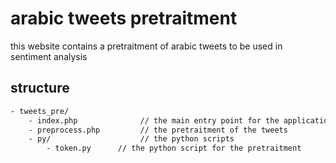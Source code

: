 # arabic tweets pretraitment

this website contains a pretraitment of arabic tweets to be used in sentiment analysis

## structure

```bash
- tweets_pre/
    - index.php              // the main entry point for the application
    - preprocess.php         // the pretraitment of the tweets
    - py/                    // the python scripts
        - token.py      // the python script for the pretraitment
```

